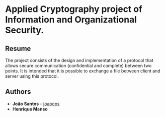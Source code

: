 # Applied Cryptography project of Information and Organizational Security.

## Resume
The project consists of the design and implementation of a protocol that allows secure communication (confidential and complete) between two points. It is intended that it is possible to exchange a file between client and server using this protocol.

## Authors
* **João Santos** - [joaocps](https://github.com/joaocps)
* **Henrique Manso**
